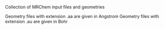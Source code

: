 Collection of MRChem input files and geometries

Geometry files with extension .aa are given in Angstrom
Geometry files with extension .au are given in Bohr


